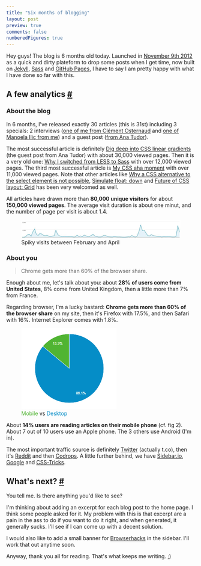 ```yaml
---
title: "Six months of blogging"
layout: post
preview: true
comments: false
numberedFigures: true
---
```

<section>
<p>Hey guys! The blog is 6 months old today. Launched in <a href="http://hugogiraudel.com/2012/11/09/redesign-blog/">November 9th 2012</a> as a quick and dirty plateform to drop some posts when I get time, now built on <a href="http://jekyllrb.com/">Jekyll</a>, <a href="http://sass-lang.com/">Sass</a> and <a href="https://github.com/HugoGiraudel/hugogiraudel.github.com">GitHub Pages</a>, I have to say I am pretty happy with what I have done so far with this.</p>
</section>
<section id="analytics">
<h2>A few analytics <a href="#analytics">#</a></h2>
<h3>About the blog</h3>
<p>In 6 months, I've released exactly 30 articles (this is 31st) including 3 specials: 2 interviews (<a href="http://hugogiraudel.com/2013/04/23/interview-by-clement-osternaud/">one of me from Clément Osternaud</a> and <a href="http://hugogiraudel.com/2013/03/11/interview-manoela-ilic/">one of Manoela Ilic from me</a>) and a guest post (<a href="http://hugogiraudel.com/2013/02/04/css-gradients/">from Ana Tudor</a>).</p>
<p>The most successful article is definitely <a href="http://hugogiraudel.com/2013/02/04/css-gradients/">Dig deep into CSS linear gradients</a> (the guest post from Ana Tudor) with about 30,000 viewed pages. Then it is a very old one: <a href="http://hugogiraudel.com/2012/11/13/less-to-sass/">Why I switched from LESS to Sass</a> with over 12,000 viewed pages. The third most successful article is <a href="http://hugogiraudel.com/2013/04/30/css-aha-moment/">My CSS aha moment</a> with over 11,000 viewed pages. Note that other articles like <a href="http://hugogiraudel.com/2013/04/08/css-alternative-select/">Why a CSS alternative to the select element is not possible</a>, <a href="http://hugogiraudel.com/2013/01/28/float-down/">Simulate float: down</a> and <a href="http://hugogiraudel.com/2013/04/04/css-grid-layout/">Future of CSS layout: Grid</a> has been very welcomed as well.</p>
<p>All articles have drawn more than <strong>80,000 unique visitors</strong> for about <strong>150,000 viewed pages</strong>. The average visit duration is about one minut, and the number of page per visit is about 1.4.</p>
<figure class="figure">
<img src="/images/six-months-blogging__visits.jpg" alt="">
<figcaption>Spiky visits between February and April</figcaption>
</figure>
<h3>About you</h3>
<blockquote class="pull-quote--right">Chrome gets more than 60% of the browser share.</blockquote>
<p>Enough about me, let's talk about you: about <strong>28% of users come from United States</strong>, 8% come from United Kingdom, then a little more than 7% from France.</p>
<p>Regarding browser, I'm a lucky bastard: <strong>Chrome gets more than 60% of the browser share</strong> on my site, then it's Firefox with 17.5%, and then Safari with 16%. Internet Explorer comes with 1.8%.</p>
<figure class="figure--left">
<img src="/images/six-months-blogging__mobile-vs-desktop.png" alt="">
<figcaption><span style="color: #50b432">Mobile</span> vs <span style="color: #058dc7">Desktop</span></figcaption>
</figure>
<p>About <strong>14% users are reading articles on their mobile phone</strong> (cf. fig 2). About 7 out of 10 users use an Apple phone. The 3 others use Android (I'm in).</p>
<p>The most important traffic source is definitely <a href="http://twitter.com">Twitter</a> (actually t.co), then it's <a href="http://reddit.com">Reddit</a> and then <a href="http://tympanus.com/codrops/">Codrops</a>. A little further behind, we have <a href="http://sidebar.io">Sidebar.io</a>, <a href="http://google.com">Google</a> and <a href="http://css-tricks.com">CSS-Tricks</a>.</p>
</section>
<section>
<h2>What's next? <a href="#">#</a></h2>
<p>You tell me. Is there anything you'd like to see?</p>
<p>I'm thinking about adding an excerpt for each blog post to the home page. I think some people asked for it. My problem with this is that excerpt are a pain in the ass to do if you want to do it right, and when generated, it generally sucks. I'll see if I can come up with a decent solution.</p>
<p>I would also like to add a small banner for <a href="http://browserhacks.com">Browserhacks</a> in the sidebar. I'll work that out anytime soon.</p>
<p>Anyway, thank you all for reading. That's what keeps me writing. ;)</p>
</section>